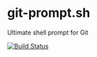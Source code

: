git-prompt.sh
=============

Ultimate shell prompt for Git

[![Build Status](http://img.shields.io/travis/amercier/git-prompt.sh.svg?style=flat-square)](https://travis-ci.org/amercier/git-prompt.sh)

